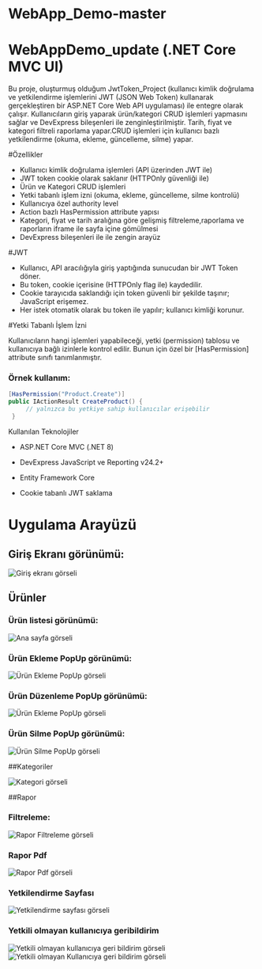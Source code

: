 # WebApp_Demo-master

# WebAppDemo_update (.NET Core MVC UI)

Bu proje, oluşturmuş olduğum JwtToken_Project (kullanıcı kimlik doğrulama ve yetkilendirme işlemlerini JWT (JSON Web Token) kullanarak gerçekleştiren bir ASP.NET Core Web API uygulaması) ile entegre olarak çalışır. Kullanıcıların giriş yaparak ürün/kategori CRUD işlemleri yapmasını sağlar ve DevExpress bileşenleri ile zenginleştirilmiştir. Tarih, fiyat ve kategori filtreli raporlama yapar.CRUD işlemleri için kullanıcı bazlı yetkilendirme (okuma, ekleme, güncelleme, silme) yapar.

#Özellikler

- Kullanıcı kimlik doğrulama işlemleri (API üzerinden JWT ile)
- JWT token cookie olarak saklanır (HTTPOnly güvenliği ile)
- Ürün ve Kategori CRUD işlemleri
- Yetki tabanlı işlem izni (okuma, ekleme, güncelleme, silme kontrolü)
- Kullanıcıya özel authority level
- Action bazlı HasPermission attribute yapısı
- Kategori, fiyat ve tarih aralığına göre gelişmiş filtreleme,raporlama ve raporların iframe ile sayfa içine gömülmesi
- DevExpress bileşenleri ile ile zengin arayüz

#JWT

- Kullanıcı, API aracılığıyla giriş yaptığında sunucudan bir JWT Token döner.
- Bu token, cookie içerisine (HTTPOnly flag ile) kaydedilir.
- Cookie tarayıcıda saklandığı için token güvenli bir şekilde taşınır; JavaScript erişemez.
- Her istek otomatik olarak bu token ile yapılır; kullanıcı kimliği korunur.

#Yetki Tabanlı İşlem İzni

Kullanıcıların hangi işlemleri yapabileceği, yetki (permission) tablosu ve kullanıcıya bağlı izinlerle kontrol edilir.
Bunun için özel bir [HasPermission] attribute sınıfı tanımlanmıştır.

### Örnek kullanım:
```csharp
[HasPermission("Product.Create")]
public IActionResult CreateProduct() { 
     // yalnızca bu yetkiye sahip kullanıcılar erişebilir
 }
 ```

Kullanılan Teknolojiler
- ASP.NET Core MVC (.NET 8)

- DevExpress JavaScript ve Reporting v24.2+

- Entity Framework Core

- Cookie tabanlı JWT saklama

# Uygulama Arayüzü

## Giriş Ekranı görünümü: 

![Giriş ekranı görseli](screenshots/login_page.png) 

## Ürünler

### Ürün listesi görünümü: 

![Ana sayfa görseli](screenshots/home_page.png)

### Ürün Ekleme PopUp görünümü: 

![Ürün Ekleme PopUp görseli](screenshots/product_create_popup.png)

### Ürün Düzenleme PopUp görünümü: 

![Ürün Ekleme PopUp görseli](screenshots/product_update_popup.png)

### Ürün Silme PopUp görünümü: 

![Ürün Silme PopUp görseli](screenshots/product_delete_uinotify.png)

##Kategoriler

![Kategori görseli](screenshots/categorypage.png)

##Rapor
### Filtreleme:

![Rapor Filtreleme görseli](screenshots/report_filter.png)

### Rapor Pdf

![Rapor Pdf görseli](screenshots/report_pdf.png)

### Yetkilendirme Sayfası 

![Yetkilendirme sayfası görseli](screenshots/permission.png)

### Yetkili olmayan kullanıcıya geribildirim

![Yetkili olmayan kullanıcıya geri bildirim görseli](screenshots/statuscode_403.png)
![Yetkili olmayan Kullanıcıya geri bildirim görseli](screenshots/statuscode_403_2.png)